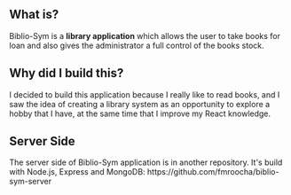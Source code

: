 <h2>What is?</h2>
<p>Biblio-Sym is a <strong>library application</strong> which allows the user to take books for loan and also gives the administrator a full control of the books stock.</p>

<h2>Why did I build this?</h2>
<p>I decided to build this application because I really like to read books, and I saw the idea of creating a library system as an opportunity to explore a hobby that I have, at the same time that I improve my React knowledge.</p>

<h2>Server Side</h2>
<p>The server side of Biblio-Sym application is in another repository. It's build with Node.js, Express and MongoDB: https://github.com/fmroocha/biblio-sym-server</p>
